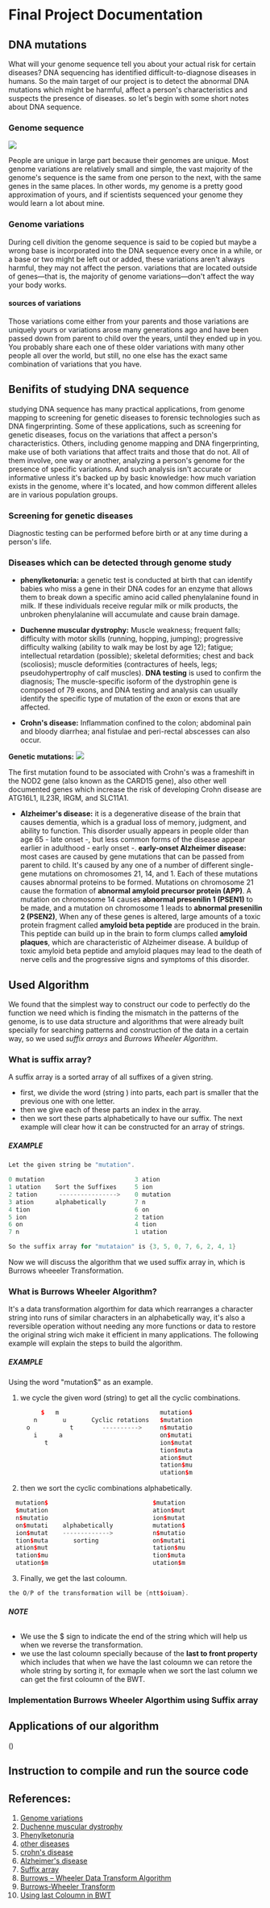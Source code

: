 # **Final Project Documentation**

## DNA mutations
What will your genome sequence tell you about your actual risk for certain diseases? DNA sequencing has identified difficult-to-diagnose diseases in humans. So the main target of our project is to detect the abnormal DNA mutations which might be harmful, affect a person's characteristics and suspects the presence of diseases. 
so let's begin with some short notes about DNA sequence.
### Genome sequence
![](DNA-Sequence.png)

People are unique in large part because their genomes are unique. Most genome variations are relatively small and simple, the vast majority of the genome's sequence is the same from one person to the next, with the same genes in the same places. In other words, my genome is a pretty good approximation of yours, and if scientists sequenced your genome they would learn a lot about mine.
### Genome variations
During cell divition the genome sequence is said to be copied but maybe a wrong base is incorporated into the DNA sequence every once in a while, or a base or two might be left out or added, these variations aren't always harmful, they may not affect the person. variations that are located outside of genes—that is, the majority of genome variations—don't affect the way your body works.
#### sources of variations
Those variations come either from your parents and those variations are uniquely yours or variations arose many generations ago and have been passed down from parent to child over the years, until they ended up in you. You probably share each one of these older variations with many other people all over the world, but still, no one else has the exact same combination of variations that you have.
## Benifits of studying DNA sequence
studying DNA sequence has many practical applications, from genome mapping to screening for genetic diseases to forensic technologies such as DNA fingerprinting. Some of these applications, such as screening for genetic diseases, focus on the variations that affect a person's characteristics. Others, including genome mapping and DNA fingerprinting, make use of both variations that affect traits and those that do not. All of them involve, one way or another, analyzing a person's genome for the presence of specific variations. And such analysis isn't accurate or informative unless it's backed up by basic knowledge: how much variation exists in the genome, where it's located, and how common different alleles are in various population groups.
### Screening for genetic diseases
Diagnostic testing can be performed before birth or at any time during a person's life. 
### Diseases which can be detected through genome study
- **phenylketonuria:** a genetic test is conducted at birth that can identify babies who miss a gene in their DNA codes for an enzyme that allows them to break down a specific amino acid called phenylalanine found in milk. If these individuals receive regular milk or milk products, the unbroken phenylalanine will accumulate and cause brain damage.

- **Duchenne muscular dystrophy:** Muscle weakness; frequent falls; difficulty with motor skills (running, hopping, jumping); progressive difficulty walking (ability to walk may be lost by age 12); fatigue; intellectual retardation (possible); skeletal deformities; chest and back (scoliosis); muscle deformities (contractures of heels, legs; pseudohypertrophy of calf muscles). **DNA testing** is used to confirm the diagnosis; The muscle-specific isoform of the dystrophin gene is composed of 79 exons, and DNA testing and analysis can usually identify the specific type of mutation of the exon or exons that are affected.

- **Crohn's disease:** Inflammation confined to the colon; abdominal pain and bloody diarrhea; anal fistulae and peri-rectal abscesses can also occur.

 **Genetic mutations:** 
![](crohn.png)

The first mutation found to be associated with Crohn's was a frameshift in the NOD2 gene (also known as the CARD15 gene), also other well documented genes which increase the risk of developing Crohn disease are ATG16L1, IL23R, IRGM, and SLC11A1.

- **Alzheimer's disease:** it is a degenerative disease of the brain that causes dementia, which is a gradual loss of memory, judgment, and ability to function. This disorder usually appears in people older than age 65 - late onset -, but less common forms of the disease appear earlier in adulthood - early onset -.
**early-onset Alzheimer disease:** most cases are caused by gene mutations that can be passed from parent to child.
It's caused by any one of a number of different single-gene mutations on chromosomes 21, 14, and 1. Each of these mutations causes abnormal proteins to be formed. Mutations on chromosome 21 cause the formation of **abnormal amyloid precursor protein (APP)**. A mutation on chromosome 14 causes **abnormal presenilin 1 (PSEN1)** to be made, and a mutation on chromosome 1 leads to **abnormal presenilin 2 (PSEN2)**, When any of these genes is altered, large amounts of a toxic protein fragment called **amyloid beta peptide** are produced in the brain. This peptide can build up in the brain to form clumps called **amyloid plaques**, which are characteristic of Alzheimer disease. A buildup of toxic amyloid beta peptide and amyloid plaques may lead to the death of nerve cells and the progressive signs and symptoms of this disorder.


## Used Algorithm
We found that the simplest way to construct our code to perfectly do the function we need which is finding the mismatch in the patterns of the genome, is to use data structure and algorithms that were already built specially for searching patterns and construction of the data in a certain way, so we used *suffix arrays* and *Burrows Wheeler Algorithm*.
### What is suffix array?
A suffix array is a sorted array of all suffixes of a given string.
- first, we divide the word (string ) into parts, each part is smaller that the previous one with one letter.
- then we give each of these parts an index in the array.
- then we sort these parts alphabetically to have our suffix. The next example will clear how it can be constructed for an array of strings.
##### **EXAMPLE**
```c++
Let the given string be "mutation".

0 mutation                         3 ation
1 utation    Sort the Suffixes     5 ion
2 tation      ---------------->    0 mutation 
3 ation      alphabetically        7 n
4 tion                             6 on
5 ion                              2 tation
6 on                               4 tion
7 n                                1 utation

So the suffix array for "mutataion" is {3, 5, 0, 7, 6, 2, 4, 1}
```
Now we will discuss the algorithm that we used suffix array in, which is Burrows wheeeler Transformation.
### What is Burrows Wheeler Algorithm?
It's a data transformation algorthim for data which rearranges a character string into runs of similar characters in an alphabetically way, it's also a  reversible operation without needing any more functions or data to restore the original string wich make it efficient in many applications. The following example will explain the steps to build the algorithm.
##### **EXAMPLE**
Using the word "mutation$" as an example.
       
 1. we cycle the given word (string) to get all the cyclic combinations.
```c++
         $   m                            mutation$
       n       u       Cyclic rotations   $mutation
     o           t        ---------->     n$mutatio 
       i      a                           on$mutati
          t                               ion$mutat
                                          tion$muta
                                          ation$mut
                                          tation$mu
                                          utation$m
```
 2. then we sort the cyclic combinations alphabetically.
```c++
  mutation$                             $mutation
  $mutation                             ation$mut
  n$mutatio                             ion$mutat
  on$mutati    alphabetically           mutation$ 
  ion$mutat    ------------->           n$mutatio
  tion$muta       sorting               on$mutati
  ation$mut                             tation$mu 
  tation$mu                             tion$muta
  utation$m                             utation$m
```
 3. Finally, we get the last coloumn.
```c++
the O/P of the transformation will be {ntt$oiuam}.

```
###### **NOTE** 
* We use the $ sign to indicate the end of the string which will help us when we reverse the transformation.
* we use the last coloumn specially because of the **last to front property** which includes that when we have the last coloumn we can retore the whole string by sorting it, for exmaple when we sort the last column we can get the first coloumn of the BWT.

### Implementation Burrows Wheeler Algorthim using Suffix array


## Applications of our algorithm
()
## Instruction to compile and run the source code

## References:
1. [Genome variations](http://www.genomenewsnetwork.org/resources/whats_a_genome/Chp4_1.shtml)
2. [Duchenne muscular dystrophy](https://en.wikipedia.org/wiki/Duchenne_muscular_dystrophy#DNA_test)
3. [Phenylketonuria](https://science.howstuffworks.com/life/cellular-microscopic/dna8.htm)
4. [other diseases](https://en.wikipedia.org/wiki/Genetic_testing#Specific_diseases)
5. [crohn's disease](https://en.wikipedia.org/wiki/Crohn%27s_disease#Genetics)
6. [Alzheimer's disease](https://www.nia.nih.gov/health/alzheimers-disease-genetics-fact-sheet)
7. [Suffix array](https://www.geeksforgeeks.org/suffix-array-set-1-introduction/)
8. [Burrows – Wheeler Data Transform Algorithm](https://www.geeksforgeeks.org/burrows-wheeler-data-transform-algorithm/)
9. [Burrows-Wheeler Transform](https://en.wikipedia.org/wiki/Burrows%E2%80%93Wheeler_transform)
10. [Using last Coloumn in BWT](https://softwareengineering.stackexchange.com/questions/314624/why-use-last-column-of-burrows-wheeler-transform/314629)

